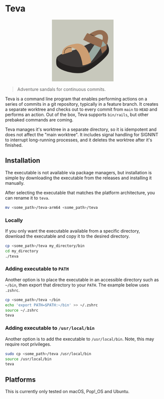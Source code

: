 # Teva

<p align="center">
  <img alt="Teva logo" width="200" src="teva.png" />
</p>

> Adventure sandals for continuous commits.

Teva is a command line program that enables performing actions on a series of commits in a git repository, typically in a feature branch. It creates a separate worktree and checks out to every commit from `main` to `HEAD` and performs an action. Out of the box, Teva supports `bin/rails`, but other prebaked commands are coming.

Teva manages it's worktree in a separate directory, so it is idempotent and does not affect the "main worktree". It includes signal handling for SIGNINT to interrupt long-running processes, and it deletes the worktree after it's finished.

## Installation

The executable is not available via package managers, but installation is simple by downloading the executable from the releases and installing it manually.

After selecting the executable that matches the platform architecture, you can rename it to `teva`.

```bash
mv <some_path>/teva-arm64 <some_path>/teva
```

### Locally
If you only want the executable available from a specific directory, download the executable and copy it to the desired directory.

```bash
cp <some_path>/teva my_directory/bin
cd my_directory
./teva
```

### Adding executable to `PATH`
Another option is to place the executable in an accessible directory such as `~/bin`, then export that directory to your `PATH`.  The example below uses `.zshrc`.

```bash
cp <some_path>/teva ~/bin
echo 'export PATH=$PATH:~/bin' >> ~/.zshrc
source ~/.zshrc
teva
```

### Adding executable to `/usr/local/bin`
Another option is to add the executable to `/usr/local/bin`. Note, this may require root privileges.
```bash
sudo cp <some_path>/teva /usr/local/bin
source /usr/local/bin
teva
```

## Platforms

This is currently only tested on macOS, Pop!_OS and Ubuntu.
